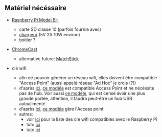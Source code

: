 Matériel nécéssaire
-------------------
* [Raspberry Pi Model B+](http://uk.rs-online.com/web/p/processor-microcontroller-development-kits/8111284/)
    * carte SD classe 10 (parfois fournie avec)
    * [chargeur](http://uk.rs-online.com/web/p/products/8226373/) (5V 2A 10W environ)
    * boitier ?

* [ChromeCast](http://www.amazon.fr/Google-Chromecast-HDMI-multim%C3%A9dia-WiFi/dp/B00IJUW1RI)
    * alternative future: [MatchStick](http://korben.info/matchstick-la-cle-hdmi-de-mozilla.html?utm_source=feedburner&utm_medium=feed&utm_campaign=Feed%3A+KorbensBlog-UpgradeYourMind+%28Korben%27s+Blog+-+Upgrade+Your+Mind%29)

* clé wifi
    * afin de pouvoir générer un réseau wifi, elles doivent être compatible "Access Point" (aussi appelé réseau "Ad Hoc" je crois (?))
    * d'après [ici](https://learn.adafruit.com/setting-up-a-raspberry-pi-as-a-wifi-access-point/what-youll-need),
    [ce modèle](http://www.adafruit.com/products/814) est compatible Access Point et ne nécéssite pas de hub. Voir aussi [ce modèle](https://www.adafruit.com/product/1012), qui est censé avoir une plus grande portée, attention, il faudra peut-être un hub USB autoalimenté
    * d'après [ici](http://itsacleanmachine.blogspot.fr/2013/02/wifi-access-point-with-raspberry-pi.html),
      [ce modèle](http://www.amazon.com/gp/product/B002WBX9C6/ref=as_li_qf_sp_asin_il_tl?ie=UTF8&camp=1789&creative=9325&creativeASIN=B002WBX9C6&linkCode=as2&tag=itsacleanmach-20) gère l'Access point
    * autres:
        * voir [ici](http://elinux.org/RPi_USB_Wi-Fi_Adapters) pour la liste des clé wifi compatibles avec le Raspberry Pi
        * tuto [ici](http://elinux.org/RPI-Wireless-Hotspot)
        * tuto [ici](http://www.daveconroy.com/turn-your-raspberry-pi-into-a-wifi-hotspot-with-edimax-nano-usb-ew-7811un-rtl8188cus-chipset/)

